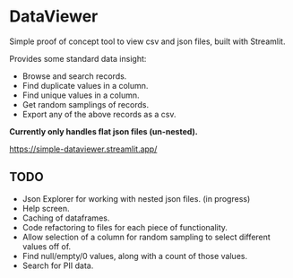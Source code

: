 # DataViewer

Simple proof of concept tool to view csv and json files, built with Streamlit.

Provides some standard data insight:
- Browse and search records.
- Find duplicate values in a column.
- Find unique values in a column.
- Get random samplings of records.
- Export any of the above records as a csv.

**Currently only handles flat json files (un-nested).**

https://simple-dataviewer.streamlit.app/

## TODO

- Json Explorer for working with nested json files. (in progress)
- Help screen.
- Caching of dataframes.
- Code refactoring to files for each piece of functionality.
- Allow selection of a column for random sampling to select different values off of.
- Find null/empty/0 values, along with a count of those values.
- Search for PII data.
